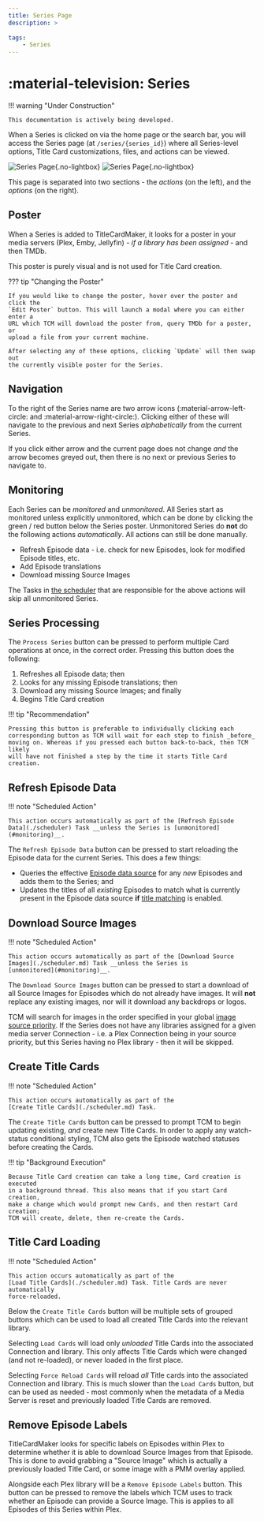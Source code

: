 ```yaml
---
title: Series Page
description: >
    
tags:
    - Series
---
```


# :material-television: Series

!!! warning "Under Construction"

    This documentation is actively being developed.

When a Series is clicked on via the home page or the search bar, you will access
the Series page (at `/series/{series_id}`) where all Series-level options, Title
Card customizations, files, and actions can be viewed.

![Series Page](../assets/series_light.webp#only-light){.no-lightbox}
![Series Page](../assets/series_dark.webp#only-dark){.no-lightbox}

This page is separated into two sections - the _actions_ (on the left), and the
_options_ (on the right).

## Poster

When a Series is added to TitleCardMaker, it looks for a poster in your media
servers (Plex, Emby, Jellyfin) - _if a library has been assigned_ - and then
TMDb.

This poster is purely visual and is not used for Title Card creation.

??? tip "Changing the Poster"

    If you would like to change the poster, hover over the poster and click the
    `Edit Poster` button. This will launch a modal where you can either enter a
    URL which TCM will download the poster from, query TMDb for a poster, or
    upload a file from your current machine. 

    After selecting any of these options, clicking `Update` will then swap out
    the currently visible poster for the Series.

## Navigation

To the right of the Series name are two arrow icons
(:material-arrow-left-circle: and :material-arrow-right-circle:). Clicking
either of these will navigate to the previous and next Series _alphabetically_
from the current Series.

If you click either arrow and the current page does not change _and_ the arrow
becomes greyed out, then there is no next or previous Series to navigate to.

## Monitoring

Each Series can be _monitored_ and _unmonitored_. All Series start as monitored
unless explicitly unmonitored, which can be done by clicking the green / red
button below the Series poster. Unmonitored Series do __not__ do the following
actions _automatically_. All actions can still be done manually.

- Refresh Episode data - i.e. check for new Episodes, look for modified
Episode titles, etc.
- Add Episode translations
- Download missing Source Images

The Tasks in [the scheduler](./scheduler.md) that are responsible for the
above actions will skip all unmonitored Series.

## Series Processing

The `Process Series` button can be pressed to perform multiple Card operations
at once, in the correct order. Pressing this button does the following:

1. Refreshes all Episode data; then
2. Looks for any missing Episode translations; then
3. Download any missing Source Images; and finally
4. Begins Title Card creation

!!! tip "Recommendation"

    Pressing this button is preferable to individually clicking each
    corresponding button as TCM will wait for each step to finish _before_
    moving on. Whereas if you pressed each button back-to-back, then TCM likely
    will have not finished a step by the time it starts Title Card creation.

## Refresh Episode Data

!!! note "Scheduled Action"

    This action occurs automatically as part of the [Refresh Episode
    Data](./scheduler) Task __unless the Series is [unmonitored](#monitoring)__.

The `Refresh Episode Data` button can be pressed to start reloading the Episode
data for the current Series. This does a few things:

- Queries the effective [Episode data source](...) for any _new_ Episodes and
adds them to the Series; and
- Updates the titles of all _existing_ Episodes to match what is currently
present in the Episode data source __if__ [title matching](...) is enabled.

## Download Source Images

!!! note "Scheduled Action"

    This action occurs automatically as part of the [Download Source
    Images](./scheduler.md) Task __unless the Series is
    [unmonitored](#monitoring)__.

The `Download Source Images` button can be pressed to start a download of all
Source Images for Episodes which do not already have images. It will __not__
replace any existing images, nor will it download any backdrops or logos.

TCM will search for images in the order specified in your global [image source
priority](./settings.md#image-source-priority). If the Series does not have
any libraries assigned for a given media server Connection - i.e. a Plex
Connection being in your source priority, but this Series having no Plex
library - then it will be skipped.

## Create Title Cards

!!! note "Scheduled Action"

    This action occurs automatically as part of the
    [Create Title Cards](./scheduler.md) Task.

The `Create Title Cards` button can be pressed to prompt TCM to begin updating
existing, _and_ create new Title Cards. In order to apply any watch-status
conditional styling, TCM also gets the Episode watched statuses before creating
the Cards.

!!! tip "Background Execution"

    Because Title Card creation can take a long time, Card creation is executed
    in a background thread. This also means that if you start Card creation,
    make a change which would prompt new Cards, and then restart Card creation;
    TCM will create, delete, then re-create the Cards.

## Title Card Loading

!!! note "Scheduled Action"

    This action occurs automatically as part of the
    [Load Title Cards](./scheduler.md) Task. Title Cards are never automatically
    force-reloaded.

Below the `Create Title Cards` button will be multiple sets of grouped buttons
which can be used to load all created Title Cards into the relevant library.

Selecting `Load Cards` will load only _unloaded_ Title Cards into the associated
Connection and library. This only affects Title Cards which were changed (and
not re-loaded), or never loaded in the first place.

Selecting `Force Reload Cards` will reload _all_ Title cards into the associated
Connection and library. This is much slower than the `Load Cards` button, but
can be used as needed - most commonly when the metadata of a Media Server is
reset and previously loaded Title Cards are removed.

## Remove Episode Labels

TitleCardMaker looks for specific labels on Episodes within Plex to determine
whether it is able to download Source Images from that Episode. This is done to
avoid grabbing a "Source Image" which is actually a previously loaded Title
Card, or some image with a PMM overlay applied.

Alongside each Plex library will be a `Remove Episode Labels` button. This
button can be pressed to remove the labels which TCM uses to track whether an
Episode can provide a Source Image. This is applies to all Episodes of this
Series within Plex.
